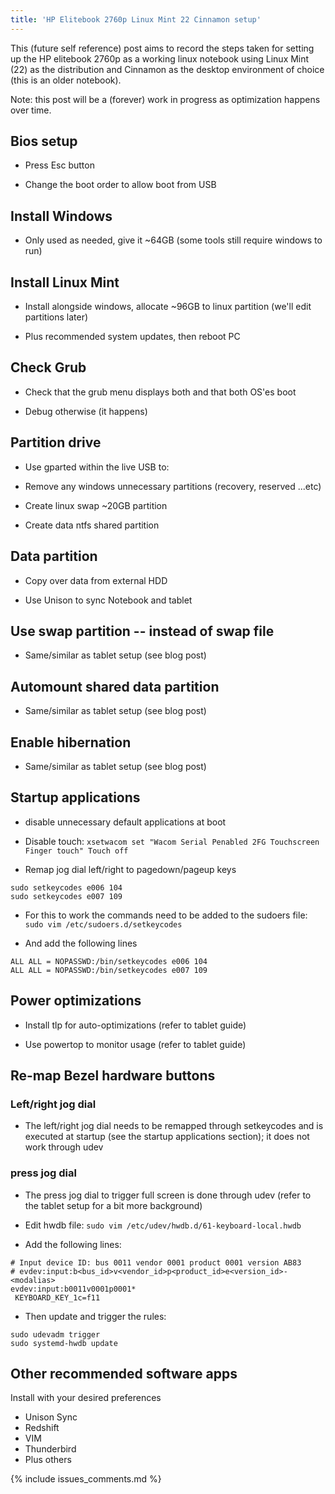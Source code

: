 ```yaml
---
title: 'HP Elitebook 2760p Linux Mint 22 Cinnamon setup'
---
```


This (future self reference) post aims to record the steps taken for setting up the HP elitebook
2760p as a working linux notebook using Linux Mint (22) as the distribution and Cinnamon as the desktop
environment of choice (this is an older notebook).

Note: this post will be a (forever) work in progress as optimization happens over time.

Bios setup
---

* Press Esc button

* Change the boot order to allow boot from USB

Install Windows
---
* Only used as needed, give it ~64GB (some tools still require windows to run)

Install Linux Mint
---
* Install alongside windows, allocate ~96GB to linux partition (we'll edit partitions later)

* Plus recommended system updates, then reboot PC

Check Grub
---
* Check that the grub menu displays both and that both OS'es boot

* Debug otherwise (it happens)

Partition drive
---
* Use gparted within the live USB to:

* Remove any windows unnecessary partitions (recovery, reserved ...etc)

* Create linux swap ~20GB partition

* Create data ntfs shared partition

Data partition
---
* Copy over data from external HDD

* Use Unison to sync Notebook and tablet

Use swap partition -- instead of swap file
---

* Same/similar as tablet setup (see blog post)

Automount shared data partition
---

* Same/similar as tablet setup (see blog post)

Enable hibernation
---

* Same/similar as tablet setup (see blog post)

Startup applications
---

* disable unnecessary default applications at boot

* Disable touch: `xsetwacom set "Wacom Serial Penabled 2FG Touchscreen Finger touch" Touch off`

* Remap jog dial left/right to pagedown/pageup  keys

~~~
sudo setkeycodes e006 104
sudo setkeycodes e007 109
~~~

* For this to work the commands need to be added to the sudoers file: `sudo vim /etc/sudoers.d/setkeycodes`

* And add the following lines

~~~
ALL ALL = NOPASSWD:/bin/setkeycodes e006 104                                                         
ALL ALL = NOPASSWD:/bin/setkeycodes e007 109
~~~

Power optimizations
---

* Install tlp for auto-optimizations (refer to tablet guide)

* Use powertop to monitor usage (refer to tablet guide)

Re-map Bezel hardware buttons
---

### Left/right jog dial

* The left/right jog dial needs to be remapped through setkeycodes and is executed at
  startup (see the startup applications section); it does not work through udev

### press jog dial

* The press jog dial to trigger full screen is done through udev (refer to the tablet setup for a bit
  more background)

* Edit hwdb file: `sudo vim /etc/udev/hwdb.d/61-keyboard-local.hwdb`

* Add the following lines:

~~~
# Input device ID: bus 0011 vendor 0001 product 0001 version AB83
# evdev:input:b<bus_id>v<vendor_id>p<product_id>e<version_id>-<modalias>
evdev:input:b0011v0001p0001*
 KEYBOARD_KEY_1c=f11
~~~

* Then update and trigger the rules:

~~~
sudo udevadm trigger
sudo systemd-hwdb update
~~~

Other recommended software apps
---
Install with your desired preferences
* Unison Sync
* Redshift
* VIM
* Thunderbird
* Plus others

{% include issues_comments.md %}

